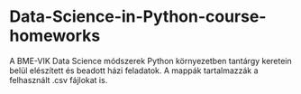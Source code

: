 # Data-Science-in-Python-course-homeworks
A BME-VIK Data Science módszerek Python környezetben tantárgy keretein belül elészített és beadott házi feladatok.
A mappák tartalmazzák a felhasznált .csv fájlokat is.